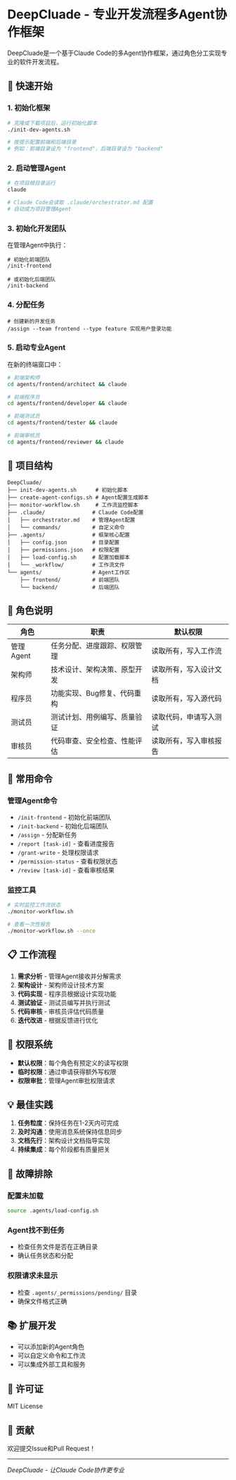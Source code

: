 # DeepCluade - 专业开发流程多Agent协作框架

DeepCluade是一个基于Claude Code的多Agent协作框架，通过角色分工实现专业的软件开发流程。

## 🚀 快速开始

### 1. 初始化框架

```bash
# 克隆或下载项目后，运行初始化脚本
./init-dev-agents.sh

# 按提示配置前端和后端目录
# 例如：前端目录设为 "frontend"，后端目录设为 "backend"
```

### 2. 启动管理Agent

```bash
# 在项目根目录运行
claude

# Claude Code会读取 .claude/orchestrator.md 配置
# 自动成为项目管理Agent
```

### 3. 初始化开发团队

在管理Agent中执行：

```
# 初始化前端团队
/init-frontend

# 或初始化后端团队
/init-backend
```

### 4. 分配任务

```
# 创建新的开发任务
/assign --team frontend --type feature 实现用户登录功能
```

### 5. 启动专业Agent

在新的终端窗口中：

```bash
# 前端架构师
cd agents/frontend/architect && claude

# 前端程序员
cd agents/frontend/developer && claude

# 前端测试员
cd agents/frontend/tester && claude

# 前端审核员
cd agents/frontend/reviewer && claude
```

## 📁 项目结构

```
DeepCluade/
├── init-dev-agents.sh      # 初始化脚本
├── create-agent-configs.sh # Agent配置生成脚本
├── monitor-workflow.sh     # 工作流监控脚本
├── .claude/               # Claude Code配置
│   ├── orchestrator.md    # 管理Agent配置
│   └── commands/          # 自定义命令
├── .agents/               # 框架核心配置
│   ├── config.json        # 目录配置
│   ├── permissions.json   # 权限配置
│   ├── load-config.sh     # 配置加载脚本
│   └── _workflow/         # 工作流文件
└── agents/                # Agent工作区
    ├── frontend/          # 前端团队
    └── backend/           # 后端团队
```

## 👥 角色说明

| 角色 | 职责 | 默认权限 |
|------|------|----------|
| 管理Agent | 任务分配、进度跟踪、权限管理 | 读取所有，写入工作流 |
| 架构师 | 技术设计、架构决策、原型开发 | 读取所有，写入设计文档 |
| 程序员 | 功能实现、Bug修复、代码重构 | 读取所有，写入源代码 |
| 测试员 | 测试计划、用例编写、质量验证 | 读取代码，申请写入测试 |
| 审核员 | 代码审查、安全检查、性能评估 | 读取所有，写入审核报告 |

## 🔧 常用命令

### 管理Agent命令

- `/init-frontend` - 初始化前端团队
- `/init-backend` - 初始化后端团队
- `/assign` - 分配新任务
- `/report [task-id]` - 查看进度报告
- `/grant-write` - 处理权限请求
- `/permission-status` - 查看权限状态
- `/review [task-id]` - 查看审核结果

### 监控工具

```bash
# 实时监控工作流状态
./monitor-workflow.sh

# 查看一次性报告
./monitor-workflow.sh --once
```

## 📋 工作流程

1. **需求分析** - 管理Agent接收并分解需求
2. **架构设计** - 架构师设计技术方案
3. **代码实现** - 程序员根据设计实现功能
4. **测试验证** - 测试员编写并执行测试
5. **代码审核** - 审核员评估代码质量
6. **迭代改进** - 根据反馈进行优化

## 🔐 权限系统

- **默认权限**：每个角色有预定义的读写权限
- **临时权限**：通过申请获得额外写权限
- **权限审批**：管理Agent审批权限请求

## 💡 最佳实践

1. **任务粒度**：保持任务在1-2天内可完成
2. **及时沟通**：使用消息系统保持信息同步
3. **文档先行**：架构设计文档指导实现
4. **持续集成**：每个阶段都有质量把关

## 🐛 故障排除

### 配置未加载
```bash
source .agents/load-config.sh
```

### Agent找不到任务
- 检查任务文件是否在正确目录
- 确认任务状态和分配

### 权限请求未显示
- 检查 `.agents/_permissions/pending/` 目录
- 确保文件格式正确

## 📚 扩展开发

- 可以添加新的Agent角色
- 可以自定义命令和工作流
- 可以集成外部工具和服务

## 📄 许可证

MIT License

## 🤝 贡献

欢迎提交Issue和Pull Request！

---

*DeepCluade - 让Claude Code协作更专业*